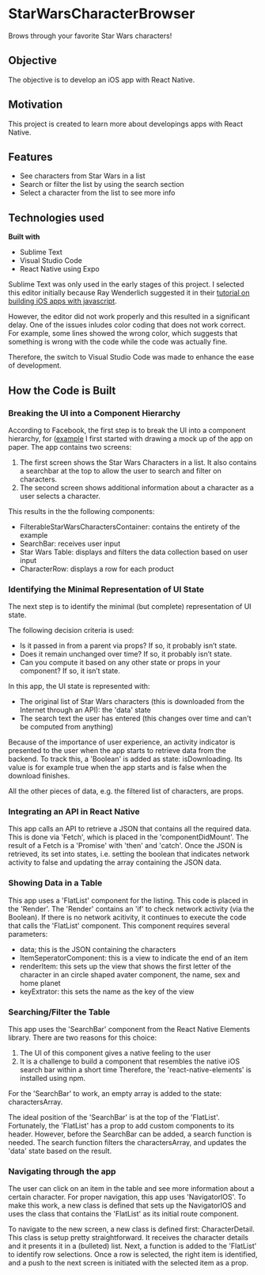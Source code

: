# StarWarsCharacterBrowser
Brows through your favorite Star Wars characters! 

## Objective 
The objective is to develop an iOS app with React Native. 

## Motivation
This project is created to learn more about developings apps with React Native. 

## Features 
- See characters from Star Wars in a list 
- Search or filter the list by using the search section
- Select a character from the list to see more info 

## Technologies used 
**Built with**
- Sublime Text
- Visual Studio Code 
- React Native using Expo 

Sublime Text was only used in the early stages of this project. I selected this editor initially because Ray Wenderlich suggested it in their [tutorial on building iOS apps with javascript](https://www.raywenderlich.com/485-react-native-tutorial-building-ios-apps-with-javascript). 

However, the editor did not work properly and this resulted in a significant delay. One of the issues inludes color coding that does not work correct. For example, some lines showed the wrong color, which suggests that something is wrong with the code while the code was actually fine. 

Therefore, the switch to Visual Studio Code was made to enhance the ease of development. 

## How the Code is Built 

### Breaking the UI into a Component Hierarchy   
According to Facebook, the first step is to break the UI into a component hierarchy, for ([example](https://reactjs.org/static/thinking-in-react-components-eb8bda25806a89ebdc838813bdfa3601-82965.png)
I first started with drawing a mock up of the app on paper. The app contains two screens:
1. The first screen shows the Star Wars Characters in a list. It also contains a searchbar at the top to allow the user to search and filter on characters. 
2. The second screen shows additional information about a character as a user selects a character. 

This results in the the following components: 
- FilterableStarWarsCharactersContainer: contains the entirety of the example 
- SearchBar: receives user input 
- Star Wars Table: displays and filters the data collection based on user input
- CharacterRow: displays a row for each product

### Identifying the Minimal Representation of UI State
The next step is to identify the minimal (but complete) representation of UI state. 

The following decision criteria is used: 
- Is it passed in from a parent via props? If so, it probably isn’t state.
- Does it remain unchanged over time? If so, it probably isn’t state.
- Can you compute it based on any other state or props in your component? If so, it isn’t state.

In this app, the UI state is represented with:
- The original list of Star Wars characters (this is downloaded from the Internet through an API): the 'data' state
- The search text the user has entered (this changes over time and can't be computed from anything) 

Because of the importance of user experience, an activity indicator is presented to the user when the app starts to retrieve data from the backend. To track this, a 'Boolean' is added as state: isDownloading. Its value is for example true when the app starts and is false when the download finishes.  

All the other pieces of data, e.g. the filtered list of characters, are props.

### Integrating an API in React Native 
This app calls an API to retrieve a JSON that contains all the required data. This is done via 'Fetch', which is placed in the 'componentDidMount'. The result of a Fetch is a 'Promise' with 'then' and 'catch'. Once the JSON is retrieved, its set into states, i.e. setting the boolean that indicates network activity to false and updating the array containing the JSON data. 

### Showing Data in a Table
This app uses a 'FlatList' component for the listing. This code is placed in the 'Render'. The 'Render' contains an 'if' to check network activity (via the Boolean). If there is no network acitivity, it continues to execute the code that calls the 'FlatList' component. This component requires several parameters:
- data; this is the JSON containing the characters
- ItemSeperatorComponent: this is a view to indicate the end of an item
- renderItem: this sets up the view that shows the first letter of the character in an circle shaped avater component, the name, sex and home planet 
- keyExtrator: this sets the name as the key of the view 

### Searching/Filter the Table 
This app uses the 'SearchBar' component from the React Native Elements library. There are two reasons for this choice:
1. The UI of this component gives a native feeling to the user 
2. It is a challenge to build a component that resembles the native iOS search bar within a short time
Therefore, the 'react-native-elements' is installed using npm. 

For the 'SearchBar' to work, an empty array is added to the state: charactersArray. 

The ideal position of the 'SearchBar' is at the top of the 'FlatList'. Fortunately, the 'FlatList' has a prop to add custom components to its header. However, before the SearchBar can be added, a search function is needed. The search function filters the charactersArray, and updates the 'data' state based on the result. 

### Navigating through the app 
The user can click on an item in the table and see more information about a certain character. For proper navigation, this app uses 'NavigatorIOS'. To make this work,  a new class is defined that sets up the NavigatorIOS and uses the class that contains the 'FlatList' as its initial route component. 

To navigate to the new screen, a new class is defined first: CharacterDetail.
This class is setup pretty straightforward. It receives the character details and it presents it in a (bulleted) list. 
Next, a function is added to the 'FlatList' to identify row selections. Once a row is selected, the right item is identified, and a push to the next screen is initiated with the selected item as a prop. 
